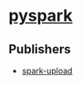 # [pyspark](https://pypi.org/project/pyspark)



## Publishers
- [spark-upload](https://pypi.org/user/spark-upload)

